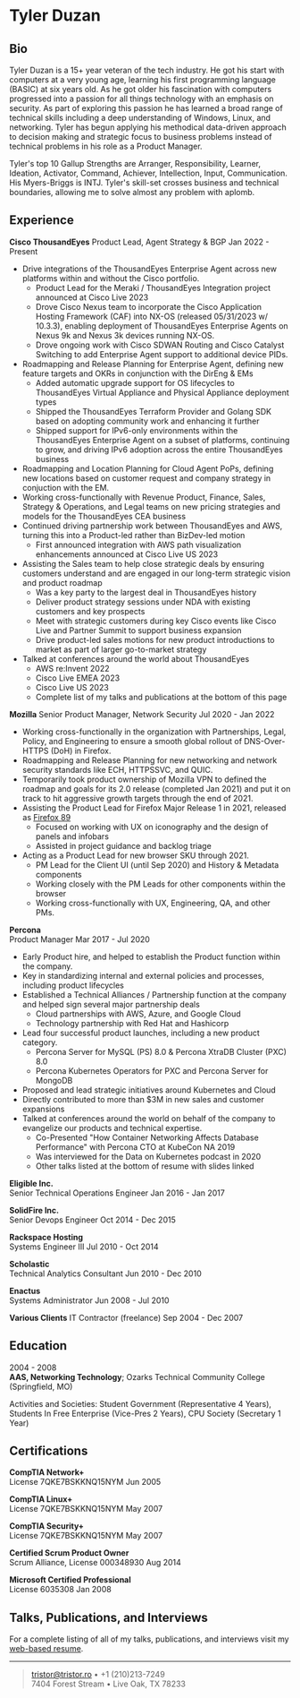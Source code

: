 Tyler Duzan
===========

Bio
----
Tyler Duzan is a 15+ year veteran of the tech industry. He got his start with computers
at a very young age, learning his first programming language (BASIC) at six years old.
As he got older his fascination with computers progressed into a passion for all things
technology with an emphasis on security. As part of exploring this passion he has learned
a broad range of technical skills including a deep understanding of Windows, Linux, and
networking. Tyler has begun applying his methodical data-driven approach
to decision making and strategic focus to business problems instead of technical problems
in his role as a Product Manager.

Tyler's top 10 Gallup Strengths are Arranger, Responsibility, Learner, Ideation, Activator,
Command, Achiever, Intellection, Input, Communication. His Myers-Briggs is INTJ. Tyler's
skill-set crosses business and technical boundaries, allowing me to solve almost any
problem with aplomb. 


Experience
----------
**Cisco ThousandEyes**
Product Lead, Agent Strategy & BGP				Jan 2022 - Present

* Drive integrations of the ThousandEyes Enterprise Agent across new platforms within and without the Cisco portfolio.
	- Product Lead for the Meraki / ThousandEyes Integration project announced at Cisco Live 2023
	- Drove Cisco Nexus team to incorporate the Cisco Application Hosting Framework (CAF) into NX-OS (released 05/31/2023 w/ 10.3.3), enabling
	deployment of ThousandEyes Enterprise Agents on Nexus 9k and Nexus 3k devices running NX-OS.
	- Drove ongoing work with Cisco SDWAN Routing and Cisco Catalyst Switching to add Enterprise Agent support to additional device PIDs.
* Roadmapping and Release Planning for Enterprise Agent, defining new feature targets and OKRs in conjunction with the DirEng & EMs
	- Added automatic upgrade support for OS lifecycles to ThousandEyes Virtual Appliance and Physical Appliance deployment types
	- Shipped the ThousandEyes Terraform Provider and Golang SDK based on adopting community work and enhancing it further
	- Shipped support for IPv6-only environments within the ThousandEyes Enterprise Agent on a subset of platforms, continuing to grow, and driving IPv6 adoption across the entire ThousandEyes business
* Roadmapping and Location Planning for Cloud Agent PoPs, defining new locations based on customer request and company strategy in conjuction with the EM.
* Working cross-functionally with Revenue Product, Finance, Sales, Strategy & Operations, and Legal teams on new pricing strategies and models for the ThousandEyes CEA business
* Continued driving partnership work between ThousandEyes and AWS, turning this into a Product-led rather than BizDev-led motion
	- First announced integration with AWS path visualization enhancements announced at Cisco Live US 2023
* Assisting the Sales team to help close strategic deals by ensuring customers understand and are engaged in our long-term strategic vision and product roadmap
	- Was a key party to the largest deal in ThousandEyes history
	- Deliver product strategy sessions under NDA with existing customers and key prospects
	- Meet with strategic customers during key Cisco events like Cisco Live and Partner Summit to support business expansion
	- Drive product-led sales motions for new product introductions to market as part of larger go-to-market strategy
* Talked at conferences around the world about ThousandEyes
	- AWS re:Invent 2022
	- Cisco Live EMEA 2023
	- Cisco Live US 2023
	- Complete list of my talks and publications at the bottom of this page

**Mozilla**
Senior Product Manager, Network Security	Jul 2020 - Jan 2022

* Working cross-functionally in the organization with Partnerships, Legal, Policy, and Engineering to ensure a smooth global rollout of DNS-Over-HTTPS (DoH) in Firefox.
* Roadmapping and Release Planning for new networking and network security standards like ECH, HTTPSSVC, and QUIC.
* Temporarily took product ownership of Mozilla VPN to defined the roadmap and goals for its 2.0 release (completed Jan 2021) and put it on track to hit aggressive growth targets through the end of 2021.
* Assisting the Product Lead for Firefox Major Release 1 in 2021, released as [Firefox 89](https://blog.mozilla.org/en/mozilla/news/modern-clean-new-firefox-clears-the-way-to-all-you-need-online/)
	- Focused on working with UX on iconography and the design of panels and infobars
	- Assisted in project guidance and backlog triage
* Acting as a Product Lead for new browser SKU through 2021.
	- PM Lead for the Client UI (until Sep 2020) and History & Metadata components
	- Working closely with the PM Leads for other components within the browser
	- Working cross-functionally with UX, Engineering, QA, and other PMs.


**Percona**  
Product Manager    Mar 2017 - Jul 2020

* Early Product hire, and helped to establish the Product function within the company.
* Key in standardizing internal and external policies and processes, including product lifecycles
* Established a Technical Alliances / Partnership function at the company and helped sign several major partnership deals
	- Cloud partnerships with AWS, Azure, and Google Cloud
	- Technology partnership with Red Hat and Hashicorp
* Lead four successful product launches, including a new product category.
	- Percona Server for MySQL (PS) 8.0 & Percona XtraDB Cluster (PXC) 8.0
	- Percona Kubernetes Operators for PXC and Percona Server for MongoDB
* Proposed and lead strategic initiatives around Kubernetes and Cloud
* Directly contributed to more than $3M in new sales and customer expansions
* Talked at conferences around the world on behalf of the company to evangelize our products and technical expertise.
	- Co-Presented "How Container Networking Affects Database Performance" with Percona CTO at KubeCon NA 2019
	- Was interviewed for the Data on Kubernetes podcast in 2020
	- Other talks listed at the bottom of resume with slides linked


**Eligible Inc.**  
Senior Technical Operations Engineer    Jan 2016 - Jan 2017

**SolidFire Inc.**  
Senior Devops Engineer    Oct 2014 - Dec 2015

**Rackspace Hosting**  
Systems Engineer III    Jul 2010 - Oct 2014

**Scholastic**  
Technical Analytics Consultant    Jun 2010 - Dec 2010

**Enactus**  
Systems Administrator     Jun 2008 - Jul 2010

**Various Clients**
IT Contractor (freelance)	Sep 2004 - Dec 2007

Education
---------

2004 - 2008  
**AAS, Networking Technology**; Ozarks Technical Community College
(Springfield, MO)

Activities and Societies: Student Government (Representative 4 Years),
Students In Free Enterprise (Vice-Pres 2 Years), CPU Society (Secretary
1 Year)


Certifications
--------------

**CompTIA Network+**  
License 7QKE7BSKKNQ15NYM   			Jun 2005

**CompTIA Linux+**  
License 7QKE7BSKKNQ15NYM   			May 2007

**CompTIA Security+**  
License 7QKE7BSKKNQ15NYM   			May 2007

**Certified Scrum Product Owner**  
Scrum Alliance, License 000348930  	Aug 2014

**Microsoft Certified Professional**  
License 6035308    					Jan 2008

Talks, Publications, and Interviews
------------
For a complete listing of all of my talks, publications, and interviews visit my [web-based resume](https://tristor.ro/resume/).

----
> <tristor@tristor.ro> • +1 (210)213-7249  
> 7404 Forest Stream • Live Oak, TX 78233
